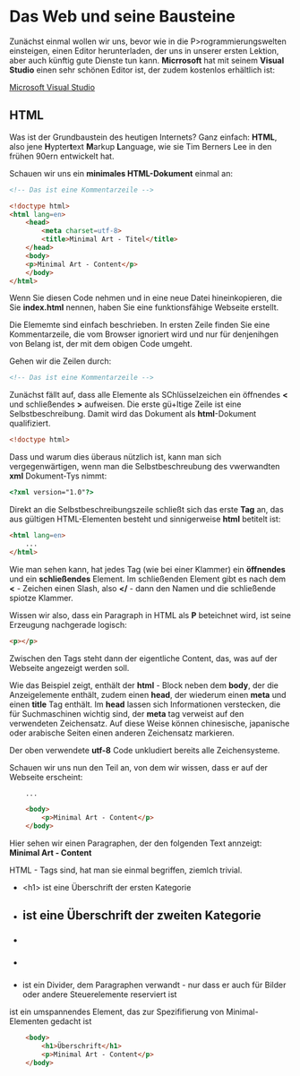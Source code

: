 # Das Web und seine Bausteine 

Zunächst einmal wollen wir uns, bevor wie in die P>rogrammierungswelten einsteigen, einen Editor herunterladen, der uns in unserer ersten Lektion, aber auch künftig gute Dienste tun kann.
**Micrrosoft** hat mit seinem **Visual Studio** einen sehr schönen Editor ist, der zudem kostenlos erhältlich ist:


[Microsoft Visual Studio](https://code.visualstudio.com)

## HTML

Was ist der Grundbaustein des heutigen Internets? 
Ganz einfach: **HTML**, also jene **H**ypter**t**ext **M**arkup **L**anguage, wie sie Tim Berners Lee in den frühen 90ern entwickelt hat.

Schauen wir uns ein **minimales HTML-Dokument** einmal an:  


```html
<!-- Das ist eine Kommentarzeile -->

<!doctype html>
<html lang=en>
    <head>
        <meta charset=utf-8>
        <title>Minimal Art - Titel</title>
    </head>
    <body>
    <p>Minimal Art - Content</p>
    </body>
</html>

```

Wenn Sie diesen Code nehmen und in eine neue Datei hineinkopieren, die Sie **index.html** nennen, haben Sie eine funktionsfähige Webseite erstellt.

Die Elememte sind einfach beschrieben. In ersten Zeile finden Sie eine Kommentarzeile, die vom Browser ignoriert wird und nur für denjenihgen von Belang ist, der mit dem obigen Code umgeht.


Gehen wir die Zeilen durch:

```html
<!-- Das ist eine Kommentarzeile -->
```

Zunächst fällt auf, dass alle Elemente als SChlüsselzeichen ein öffnendes **<** 
und schließendes **>** aufweisen. Die erste gü+ltige Zeile ist eine Selbstbeschreibung. Damit wird das Dokument als **html**-Dokument qualifiziert.

```html
<!doctype html>
```

Dass und warum dies überaus nützlich ist, kann man sich vergegenwärtigen, wenn man die Selbstbeschreubung des vwerwandten **xml** Dokument-Tys nimmt:

```html
<?xml version="1.0"?>
```

Direkt an die Selbstbeschreibungszeile schließt sich das erste **Tag** an, das aus gültigen HTML-Elementen besteht und sinnigerweise **html** betitelt ist:

```html
<html lang=en>
    ...
</html>
```

Wie man sehen kann, hat jedes Tag (wie bei einer Klammer) ein **öffnendes** und ein **schließendes** Element. Im schließenden Element gibt es nach dem **<** - Zeichen einen Slash, also **</** - dann den Namen und die schließende spiotze Klammer.

Wissen wir also, dass ein Paragraph in HTML als **P** beteichnet wird, ist seine Erzeugung nachgerade logisch:

```html
<p></p>
```

Zwischen den Tags steht dann der eigentliche Content, das, was auf der Webseite angezeigt werden soll.

Wie das Beispiel zeigt, enthält der **html** - Block neben dem **body**, der die Anzeigelemente enthält, zudem einen **head**, der wiederum einen **meta** und einen **title** Tag enthält.
Im **head** lassen sich Informationen verstecken, die für Suchmaschinen wichtig sind, der **meta** tag verweist auf den verwendeten Zeichensatz. Auf diese Weise können chinesische, japanische oder arabische Seiten einen anderen Zeichensatz markieren. 

Der oben verwendete **utf-8** Code unkludiert bereits alle Zeichensysteme.

Schauen wir uns nun den Teil an, von dem wir wissen, dass er auf der Webseite erscheint:


```html
    ...

    <body>
        <p>Minimal Art - Content</p>
    </body>
```

Hier sehen wir einen Paragraphen, der den folgenden Text annzeigt: **Minimal Art - Content**

HTML - Tags sind, hat man sie einmal begriffen, ziemlch trivial. 

+ &lt;h1> ist eine Überschrift der ersten Kategorie
+ <h2> ist eine Überschrift der zweiten Kategorie
+ <h3>
+ <h4>
+ <div> ist ein Divider, dem Paragraphen verwandt - nur dass er auch für Bilder oder andere Steuerelemente reserviert ist
<span> ist ein umspannendes Element, das zur Spezififierung von Minimal-Elementen gedacht ist




```html
    <body>
        <h1>Überschrift</h1>
        <p>Minimal Art - Content</p>
    </body>
```


